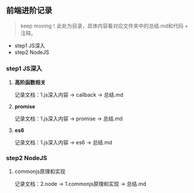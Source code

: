 ## 前端进阶记录
> keep moving！此处为目录，具体内容看对应文件夹中的总结.md和代码 + 注释。

- step1 JS深入
- step2 NodeJS

### step1 JS深入
1. **高阶函数相关**

   记录文档：1.js深入内容 -> callback -> 总结.md

2. **promise**

   记录文档：1.js深入内容 -> promise -> 总结.md

3. **es6** 

   记录文档：1.js深入内容 -> es6 -> 总结.md

### step2 NodeJS

1. commonjs原理和实现

   记录文档：2.node -> 1.commonjs原理和实现 -> 总结.md

  